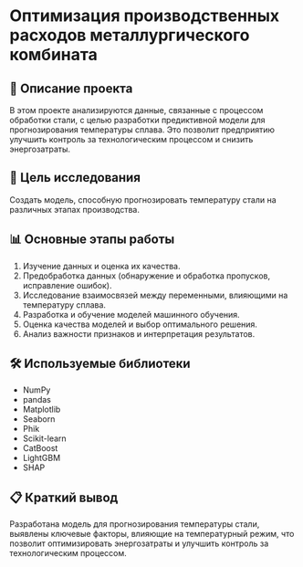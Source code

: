 # Оптимизация производственных расходов металлургического комбината

## 📌 Описание проекта
В этом проекте анализируются данные, связанные с процессом обработки стали, с целью разработки предиктивной модели для прогнозирования температуры сплава. Это позволит предприятию улучшить контроль за технологическим процессом и снизить энергозатраты.

## 🎯 Цель исследования
Создать модель, способную прогнозировать температуру стали на различных этапах производства.

## 📊 Основные этапы работы
1. Изучение данных и оценка их качества.
2. Предобработка данных (обнаружение и обработка пропусков, исправление ошибок).
3. Исследование взаимосвязей между переменными, влияющими на температуру сплава.
4. Разработка и обучение моделей машинного обучения.
5. Оценка качества моделей и выбор оптимального решения.
6. Анализ важности признаков и интерпретация результатов.

## 🛠 Используемые библиотеки
- NumPy  
- pandas  
- Matplotlib  
- Seaborn
- Phik
- Scikit-learn
- CatBoost  
- LightGBM  
- SHAP  

## 📋 Краткий вывод  
Разработана модель для прогнозирования температуры стали, выявлены ключевые факторы, влияющие на температурный режим, что позволит оптимизировать энергозатраты и улучшить контроль за технологическим процессом.
